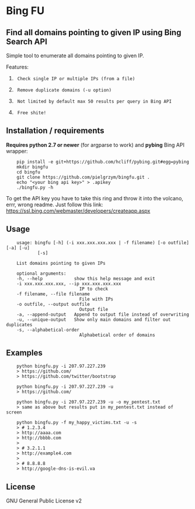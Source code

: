Bing FU
=======

Find all domains pointing to given IP using Bing Search API
-----------------------------------------------------------

Simple tool to enumerate all domains pointing to given IP. 

Features:

1.      Check single IP or multiple IPs (from a file)
2.      Remove duplicate domains (-u option)
3.      Not limited by default max 50 results per query in Bing API
4.      Free shite!

Installation / requirements
---------------------------

**Requires python 2.7 or newer** (for argparse to work) and **pybing** Bing API wrapper:
        
        pip install -e git+https://github.com/hcliff/pybing.git#egg=pybing
        mkdir bingfu
        cd bingfu
        git clone https://github.com/pielgrzym/bingfu.git .
        echo "<your bing api key>" > .apikey
        ./bingfu.py -h

To get the API key you have to take this ring and throw it into the volcano, errr, wrong readme. Just follow this link:
<https://ssl.bing.com/webmaster/developers/createapp.aspx>

Usage
-----

        usage: bingfu [-h] (-i xxx.xxx.xxx.xxx | -f filename) [-o outfile] [-a] [-u]
                [-s]

        List domains pointing to given IPs

        optional arguments:
        -h, --help            show this help message and exit
        -i xxx.xxx.xxx.xxx, --ip xxx.xxx.xxx.xxx
                                IP to check
        -f filename, --file filename
                                File with IPs
        -o outfile, --output outfile
                                Output file
        -a, --append-output   Append to output file instead of overwriting
        -u, --unique-output   Show only main domains and filter out duplicates
        -s, --alphabetical-order
                                Alphabetical order of domains

Examples
--------

        python bingfu.py -i 207.97.227.239
        > https://github.com/
        > https://github.com/twitter/bootstrap

        python bingfu.py -i 207.97.227.239 -u
        > https://github.com/
        
        python bingfu.py -i 207.97.227.239 -u -o my_pentest.txt
        > same as above but results put in my_pentest.txt instead of screen

        python bingfu.py -f my_happy_victims.txt -u -s
        > # 1.2.3.4
        > http://aaaa.com
        > http://bbbb.com
        > 
        > # 3.2.1.1
        > http://example4.com
        >
        > # 8.8.8.8
        > http://google-dns-is-evil.va

License
-------

GNU General Public License v2
